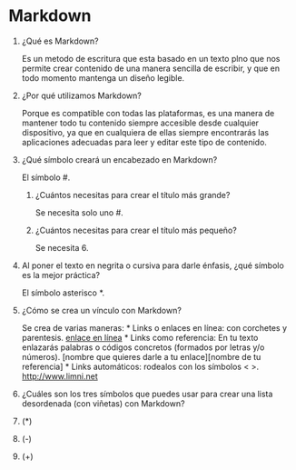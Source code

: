 # Markdown
1. ¿Qué es Markdown?

   Es un metodo de escritura que esta basado en un texto plno que nos permite crear contenido de una manera sencilla de escribir, y que en todo momento mantenga un diseño legible.
3. ¿Por qué utilizamos Markdown?

   Porque es compatible con todas las plataformas,  es una manera de mantener todo tu contenido siempre accesible desde cualquier dispositivo, ya que en cualquiera de ellas           siempre encontrarás las aplicaciones adecuadas para leer y editar este tipo de contenido.
  
  5. ¿Qué símbolo creará un encabezado en Markdown?
  
      El símbolo #.
       
      1. ¿Cuántos necesitas para crear el título más grande?
         
          Se necesita solo uno #.
       
      2. ¿Cuántos necesitas para crear el título más pequeño?
          
          Se necesita 6.
  
  6. Al poner el texto en negrita o cursiva para darle énfasis, ¿qué símbolo es la mejor práctica?

     El símbolo asterisco *.
  
  8. ¿Cómo se crea un vínculo con Markdown?

     Se crea de varias maneras:
    * Links o enlaces en línea: con corchetes y parentesis. [enlace en línea](http://www.limni.net)
    * Links como referencia: En tu texto enlazarás palabras o códigos concretos (formados por letras y/o números). [nombre que quieres darle a tu enlace][nombre de tu referencia]
    * Links automáticos: rodealos con los símbolos < >. <http://www.limni.net>

10. ¿Cuáles son los tres símbolos que puedes usar para crear una lista desordenada (con viñetas) con Markdown?
   1. (*)
   2. (-)
   3. (+)
